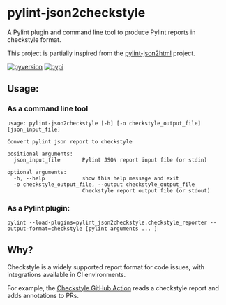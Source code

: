 # pylint-json2checkstyle

A Pylint plugin and command line tool to produce Pylint reports in checkstyle format.

This project is partially inspired from the [pylint-json2html](https://github.com/Exirel/pylint-json2html) project.

[![pyversion][pyversion-image]][pyversion-url]
[![pypi][pypi-image]][pypi-url]


[pyversion-image]: https://img.shields.io/pypi/pyversions/pylint-json2checkstyle
[pyversion-url]: https://pypi.org/project/pylint-json2checkstyle/
[pypi-image]: https://img.shields.io/pypi/v/pylint-json2checkstyle.svg?style=flat
[pypi-url]: https://pypi.org/project/pylint-json2checkstyle/



## Usage:
### As a command line tool
```
usage: pylint-json2checkstyle [-h] [-o checkstyle_output_file] [json_input_file]

Convert pylint json report to checkstyle

positional arguments:
  json_input_file       Pylint JSON report input file (or stdin)

optional arguments:
  -h, --help            show this help message and exit
  -o checkstyle_output_file, --output checkstyle_output_file
                        Checkstyle report output file (or stdout)
```

### As a Pylint plugin:
```
pylint --load-plugins=pylint_json2checkstyle.checkstyle_reporter --output-format=checkstyle [pylint arguments ... ]
```

## Why?
Checkstyle is a widely supported report format for code issues, with integrations available in CI environments.

For example, the [Checkstyle GitHub Action](https://github.com/jwgmeligmeyling/checkstyle-github-action) reads a checkstyle report and adds
annotations to PRs.

